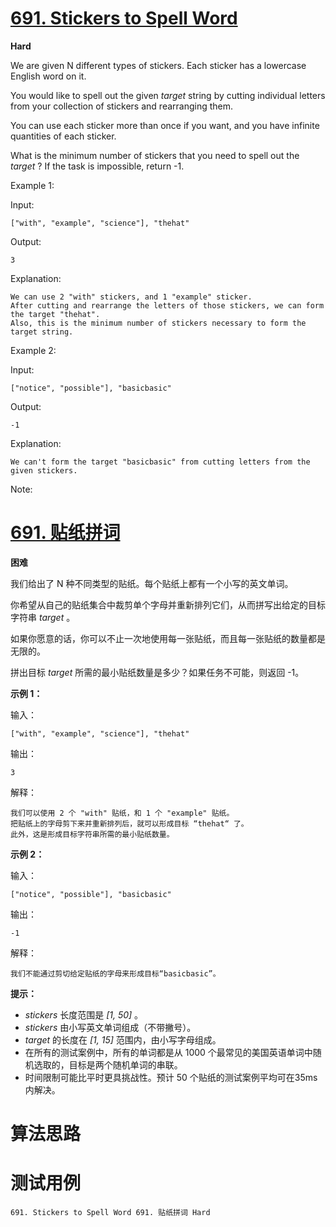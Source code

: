 # [691. Stickers to Spell Word][enTitle]

**Hard**

We are given N different types of stickers. Each sticker has a lowercase English word on it.

You would like to spell out the given  *target*  string by cutting individual letters from your collection of stickers and rearranging them.

You can use each sticker more than once if you want, and you have infinite quantities of each sticker.

What is the minimum number of stickers that you need to spell out the  *target* ? If the task is impossible, return -1.

Example 1:

Input:

```
["with", "example", "science"], "thehat"

```



Output:

```
3

```



Explanation:

```
We can use 2 "with" stickers, and 1 "example" sticker.
After cutting and rearrange the letters of those stickers, we can form the target "thehat".
Also, this is the minimum number of stickers necessary to form the target string.

```



Example 2:

Input:

```
["notice", "possible"], "basicbasic"

```



Output:

```
-1

```



Explanation:

```
We can't form the target "basicbasic" from cutting letters from the given stickers.

```



Note:









# [691. 贴纸拼词][cnTitle]

**困难**

我们给出了 N 种不同类型的贴纸。每个贴纸上都有一个小写的英文单词。

你希望从自己的贴纸集合中裁剪单个字母并重新排列它们，从而拼写出给定的目标字符串  *target* 。

如果你愿意的话，你可以不止一次地使用每一张贴纸，而且每一张贴纸的数量都是无限的。

拼出目标  *target*  所需的最小贴纸数量是多少？如果任务不可能，则返回 -1。



**示例 1：** 

输入：

```
["with", "example", "science"], "thehat"

```

输出：

```
3

```

解释：

```
我们可以使用 2 个 "with" 贴纸，和 1 个 "example" 贴纸。
把贴纸上的字母剪下来并重新排列后，就可以形成目标 “thehat“ 了。
此外，这是形成目标字符串所需的最小贴纸数量。

```

**示例 2：** 

输入：

```
["notice", "possible"], "basicbasic"

```

输出：

```
-1

```

解释：

```
我们不能通过剪切给定贴纸的字母来形成目标“basicbasic”。

```



**提示：** 

-  *stickers*  长度范围是  *[1, 50]* 。 
-  *stickers*  由小写英文单词组成（不带撇号）。 
-  *target*  的长度在  *[1, 15]*  范围内，由小写字母组成。 
- 在所有的测试案例中，所有的单词都是从 1000 个最常见的美国英语单词中随机选取的，目标是两个随机单词的串联。 
- 时间限制可能比平时更具挑战性。预计 50 个贴纸的测试案例平均可在35ms内解决。






# 算法思路

# 测试用例
```
691. Stickers to Spell Word 691. 贴纸拼词 Hard
```

[enTitle]: https://leetcode.com/problems/stickers-to-spell-word/
[cnTitle]: https://leetcode-cn.com/problems/stickers-to-spell-word/
